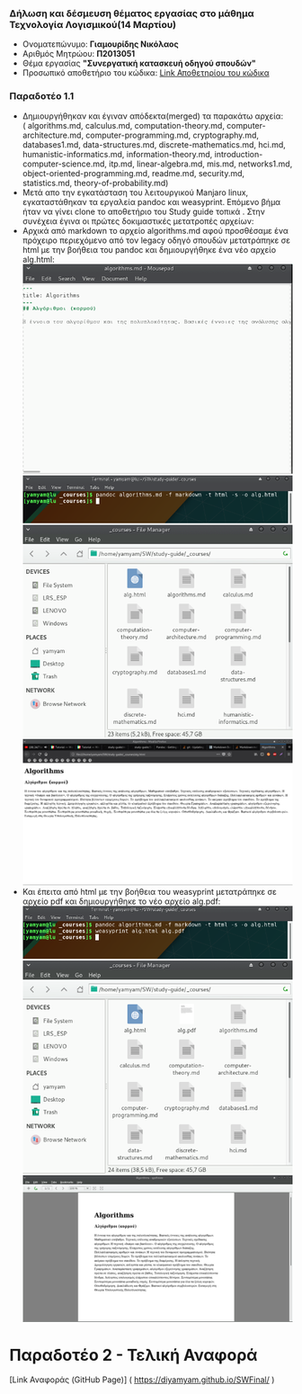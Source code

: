 ### Δήλωση και δέσμευση θέματος εργασίας στο μάθημα Τεχνολογία Λογισμικού(14 Μαρτίου)

*  Ονοματεπώνυμο: **Γιαμουρίδης Νικόλαος**
*  Αριθμός Μητρώου: **Π2013051**
*  Θέμα εργασίας **"Συνεργατική κατασκευή οδηγού σπουδών"**
*  Προσωπικό αποθετήριο του κώδικα: [Link Αποθετηρίου του κώδικα](https://github.com/DIYamYam/study-guide)

### Παραδοτέο 1.1

*  Δημιουργήθηκαν και έγιναν απόδεκτα(merged) τα παρακάτω αρχεία:  
( algorithms.md, calculus.md, computation-theory.md, computer-architecture.md, computer-programming.md, cryptography.md, databases1.md, data-structures.md, discrete-mathematics.md, hci.md, humanistic-informatics.md, information-theory.md, introduction-computer-science.md, itp.md, linear-algebra.md, mis.md, networks1.md, object-oriented-programming.md, readme.md, security.md, statistics.md, theory-of-probability.md)
* Μετά απο την εγκατάσταση του λειτουργικού Manjaro linux, εγκαταστάθηκαν τα εργαλεία pandoc και weasyprint. Επόμενο βήμα ήταν να γίνει clone το αποθετήριο του Study guide τοπικά . Στην συνέχεια έγινα οι πρώτες δοκιμαστικές μετατροπές αρχείων:
* Αρχικά από markdown το αρχείο algorithms.md αφού προσθέσαμε ένα πρόχειρο περιεχόμενο από τον legacy οδηγό σπουδών μετατράπηκε σε html με την βοήθεια του pandoc και δημιουργήθηκε ένα νέο αρχείο alg.html:
![ScreenShot](md2html3.png) 
![ScreenShot](md2html1.png) 
![ScreenShot](md2html2.png) 
![ScreenShot](md2html4.png) 
* Και έπειτα από html με την βοήθεια του weasyprint μετατράπηκε σε αρχείο pdf και δημιουργήθηκε το νέο αρχείο alg.pdf:
![ScreenShot](html2pdf1.png) 
![ScreenShot](html2pdf2.png) 
![ScreenShot](html2pdf3.png) 

# Παραδοτέο 2 - Τελική Αναφορά

[Link Αναφοράς (GitHub Page)] ( https://diyamyam.github.io/SWFinal/ )
